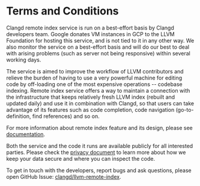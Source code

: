 # Terms and Conditions

Clangd remote index service is run on a best-effort basis by Clangd developers
team. Google donates VM instances in GCP to the LLVM Foundation for hosting
this service, and is not tied to it in any other way. We also monitor the
service on a best-effort basis and will do our best to deal with arising
problems (such as server not being responsive) within several working days.

The service is aimed to improve the workflow of LLVM contributors and relieve
the burden of having to use a very powerful machine for editing code by
off-loading one of the most expensive operations -- codebase indexing. Remote
index service offers a way to maintain a connection with the infrastructure that
keeps relatively fresh LLVM index (rebuilt and updated daily) and use it in
combination with Clangd, so that users can take advantage of its features such
as code completion, code navigation (go-to-definition, find references) and so
on.

For more information about remote index feature and its design, please see
[documentation](https://clangd.llvm.org/remote-index.html).

Both the service and the code it runs are available publicly for all interested
parties. Please check the [privacy document](domain/privacy) to
learn more about how we keep your data secure and where you can inspect the
code.

To get in touch with the developers, report bugs and ask questions, please open
GitHub Issue:
[clangd/llvm-remote-index](https://github.com/clangd/llvm-remote-index/issues).
